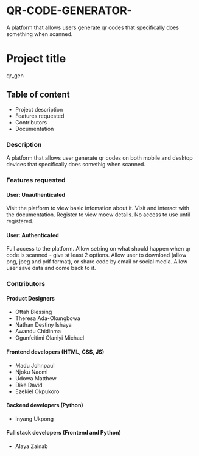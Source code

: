 # QR-CODE-GENERATOR-
A platform that allows users generate qr codes that specifically does something when scanned.
# Project title
qr_gen

## Table of content
* Project description
* Features requested
* Contributors
* Documentation

### Description
A platform that allows user generate qr codes on both mobile and desktop devices that specifically does somethig when scanned.

### Features requested
#### User: Unauthenticated
Visit the platform to view basic infomation about it.
Visit and interact with the documentation.
Register to view moew details.
No access to use until registered.

#### User: Authenticated
Full access to the platform.
Allow setring on what should happen when qr code is scanned - give st least 2 options.
Allow user to download (allow png, jpeg and pdf format), or share code by email or social media.
Allow user save data and come back to it.

### Contributors
#### Product Designers
* Ottah Blessing
* Theresa Ada-Okungbowa
* Nathan Destiny Ishaya
* Awandu Chidinma
* Ogunfeitimi Olaniyi Michael


#### Frontend developers (HTML, CSS, JS)
* Madu Johnpaul
* Njoku Naomi
* Udowa Matthew
* Dike David
* Ezekiel Okpukoro

#### Backend developers (Python)
* Inyang Ukpong

#### Full stack developers (Frontend and Python)
* Alaya Zainab


